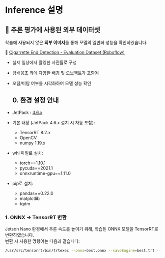 # Inference 설명

  ## 📂 추론 평가에 사용된 외부 데이터셋

학습에 사용되지 않은 **외부 이미지**를 통해 모델의 일반화 성능을 확인하였습니다.

🔗 [Cigarrette End Detection - Evaluation Dataset (Roboflow)](https://universe.roboflow.com/ken-0i3em/cigarrette-end-detection/dataset/2)

- 실제 일상에서 촬영한 사진들로 구성
- 담배꽁초 외에 다양한 배경 및 오브젝트가 포함됨
- 오탐/미탐 여부를 시각화하여 모델 성능 확인

  ## 0. 환경 설정 안내

- JetPack : [4.6.x](https://developer.nvidia.com/embedded/learn/get-started-jetson-nano-devkit#intro)  
- 기본 내장 (JetPack 4.6.x 설치 시 자동 포함):
  - TensorRT 8.2.x
  - OpenCV
  - numpy 1.19.x

- whl 파일로 설치:
  - torch==1.10.1
  - pycuda==2021.1
  - onnxruntime-gpu==1.11.0

- pip로 설치:
  - pandas==0.22.0
  - matplotlib
  - tqdm


### 1. ONNX → TensorRT 변환

Jetson Nano 환경에서 추론 속도를 높이기 위해, 학습된 ONNX 모델을 TensorRT로 변환하였습니다.  
변환 시 사용한 명령어는 다음과 같습니다:

```bash
/usr/src/tensorrt/bin/trtexec --onnx=best.onnx --saveEngine=best.trt --explicitBatch --fp16
```

  
